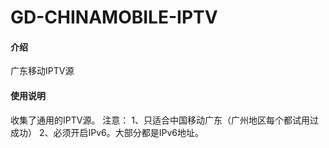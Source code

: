 # GD-CHINAMOBILE-IPTV

#### 介绍
广东移动IPTV源

#### 使用说明

收集了通用的IPTV源。
注意：
1、只适合中国移动广东（广州地区每个都试用过成功）
2、必须开启IPv6。大部分都是IPv6地址。


